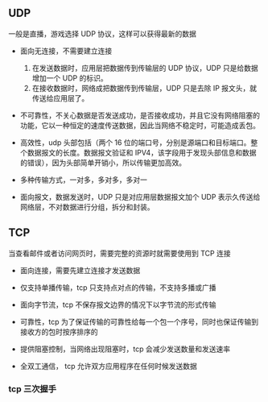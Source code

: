 ## UDP

一般是直播，游戏选择 UDP 协议，这样可以获得最新的数据

- 面向无连接，不需要建立连接

  1. 在发送数据时，应用层把数据传到传输层的 UDP 协议，UDP 只是给数据增加一个 UDP 的标识。
  2. 在接收数据时，网络成把数据传到传输层，UDP 只是去除 IP 报文头，就传送给应用层了。

- 不可靠性，不关心数据是否发送成功，是否接收成功，并且它没有网络阻塞的功能，它以一种恒定的速度传送数据，因此当网络不稳定时，可能造成丢包。
- 高效性，udp 头部包括（两个 16 位的端口号，分别是源端口和目标端口。整个数据报文的长度。数据报文验证和 IPV4，该字段用于发现头部信息和数据的错误），因为头部简单开销小，所以传输更加高效。
- 多种传输方式，一对多，多对多，多对一
- 面向报文，数据发送时，UDP 只是对应用层数据报文加个 UDP 表示久传送给网络层，不对数据进行分组，拆分和封装。

## TCP

当查看邮件或者访问网页时，需要完整的资源时就需要使用到 TCP 连接

- 面向连接，需要先建立连接才发送数据

- 仅支持单播传输，tcp 只支持点对点的传输，不支持多播或广播

- 面向字节流，tcp 不保存报文边界的情况下以字节流的形式传输

- 可靠性，tcp 为了保证传输的可靠性给每一个包一个序号，同时也保证传输到接收方的包时按序排序的

- 提供阻塞控制，当网络出现阻塞时，tcp 会减少发送数量和发送速率

- 全双工通信， tcp 允许双方应用程序在任何时候发送数据

### tcp 三次握手
